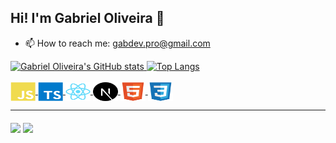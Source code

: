 ## Hi! I'm Gabriel Oliveira  👋

- 📫 How to reach me: <gabdev.pro@gmail.com>

<div>
<a href="https://github.com/gaoliveira21">
  <img height="180em" src="https://github-readme-stats.vercel.app/api?username=gaoliveira21&show_icons=true&theme=dracula&include_all_commits=true&count_private=true" alt="Gabriel Oliveira's GitHub stats" />

  <img height="180em" src="https://github-readme-stats.vercel.app/api/top-langs/?username=gaoliveira21&theme=dracula&layout=compact" alt="Top Langs" />
</div>

<div style="display: inline_block"><br>
  <img align="center" alt="Js" height="30" width="40" src="https://raw.githubusercontent.com/devicons/devicon/master/icons/javascript/javascript-plain.svg">
  <img align="center" alt="Ts" height="30" width="40" src="https://raw.githubusercontent.com/devicons/devicon/master/icons/typescript/typescript-plain.svg">
  <img align="center" alt="React" height="30" width="40" src="https://raw.githubusercontent.com/devicons/devicon/master/icons/react/react-original.svg">
  <img align="center" alt="NextJS" height="30" width="40" src="https://raw.githubusercontent.com/devicons/devicon/master/icons/nextjs/nextjs-original.svg">
  <img align="center" alt="HTML" height="30" width="40" src="https://raw.githubusercontent.com/devicons/devicon/master/icons/html5/html5-original.svg">
  <img align="center" alt="CSS" height="30" width="40" src="https://raw.githubusercontent.com/devicons/devicon/master/icons/css3/css3-original.svg">
</div>

---

<div style="margin-top: 20px">
<a href="mailto:gaoliveira211999@gmail.com"><img src="https://img.shields.io/badge/-Gmail-%23333?style=for-the-badge&logo=gmail&logoColor=white" target="_blank"></a>
<a href="https://www.linkedin.com/in/gabriel-jos%C3%A9-de-oliveira-633962197/" target="_blank"><img src="https://img.shields.io/badge/-LinkedIn-%230077B5?style=for-the-badge&logo=linkedin&logoColor=white" target="_blank"></a> 
</div>

